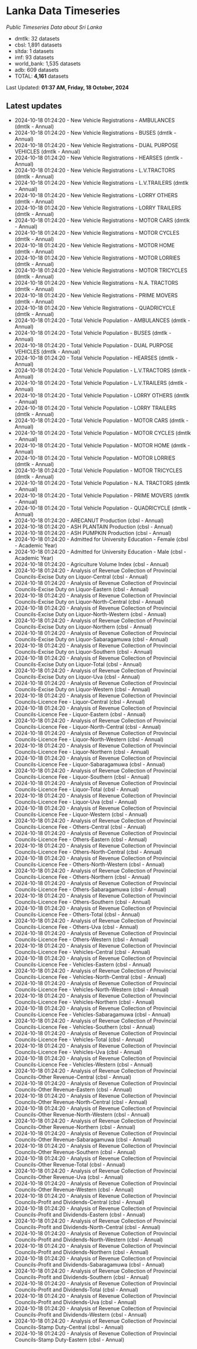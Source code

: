 # Lanka Data Timeseries
*Public Timeseries Data about Sri Lanka*

* dmtlk: 32 datasets
* cbsl: 1,891 datasets
* sltda: 1 datasets
* imf: 93 datasets
* world_bank: 1,535 datasets
* adb: 609 datasets
* TOTAL: **4,161** datasets

Last Updated: **01:37 AM, Friday, 18 October, 2024**

## Latest updates

* 2024-10-18 01:24:20 - New Vehicle Registrations - AMBULANCES (dmtlk - Annual)
* 2024-10-18 01:24:20 - New Vehicle Registrations - BUSES (dmtlk - Annual)
* 2024-10-18 01:24:20 - New Vehicle Registrations - DUAL PURPOSE VEHICLES (dmtlk - Annual)
* 2024-10-18 01:24:20 - New Vehicle Registrations - HEARSES (dmtlk - Annual)
* 2024-10-18 01:24:20 - New Vehicle Registrations - L.V.TRACTORS (dmtlk - Annual)
* 2024-10-18 01:24:20 - New Vehicle Registrations - L.V.TRAILERS (dmtlk - Annual)
* 2024-10-18 01:24:20 - New Vehicle Registrations - LORRY OTHERS (dmtlk - Annual)
* 2024-10-18 01:24:20 - New Vehicle Registrations - LORRY TRAILERS (dmtlk - Annual)
* 2024-10-18 01:24:20 - New Vehicle Registrations - MOTOR CARS (dmtlk - Annual)
* 2024-10-18 01:24:20 - New Vehicle Registrations - MOTOR CYCLES (dmtlk - Annual)
* 2024-10-18 01:24:20 - New Vehicle Registrations - MOTOR HOME (dmtlk - Annual)
* 2024-10-18 01:24:20 - New Vehicle Registrations - MOTOR LORRIES (dmtlk - Annual)
* 2024-10-18 01:24:20 - New Vehicle Registrations - MOTOR TRICYCLES (dmtlk - Annual)
* 2024-10-18 01:24:20 - New Vehicle Registrations - N.A. TRACTORS (dmtlk - Annual)
* 2024-10-18 01:24:20 - New Vehicle Registrations - PRIME MOVERS (dmtlk - Annual)
* 2024-10-18 01:24:20 - New Vehicle Registrations - QUADRICYCLE (dmtlk - Annual)
* 2024-10-18 01:24:20 - Total Vehicle Population - AMBULANCES (dmtlk - Annual)
* 2024-10-18 01:24:20 - Total Vehicle Population - BUSES (dmtlk - Annual)
* 2024-10-18 01:24:20 - Total Vehicle Population - DUAL PURPOSE VEHICLES (dmtlk - Annual)
* 2024-10-18 01:24:20 - Total Vehicle Population - HEARSES (dmtlk - Annual)
* 2024-10-18 01:24:20 - Total Vehicle Population - L.V.TRACTORS (dmtlk - Annual)
* 2024-10-18 01:24:20 - Total Vehicle Population - L.V.TRAILERS (dmtlk - Annual)
* 2024-10-18 01:24:20 - Total Vehicle Population - LORRY OTHERS (dmtlk - Annual)
* 2024-10-18 01:24:20 - Total Vehicle Population - LORRY TRAILERS (dmtlk - Annual)
* 2024-10-18 01:24:20 - Total Vehicle Population - MOTOR CARS (dmtlk - Annual)
* 2024-10-18 01:24:20 - Total Vehicle Population - MOTOR CYCLES (dmtlk - Annual)
* 2024-10-18 01:24:20 - Total Vehicle Population - MOTOR HOME (dmtlk - Annual)
* 2024-10-18 01:24:20 - Total Vehicle Population - MOTOR LORRIES (dmtlk - Annual)
* 2024-10-18 01:24:20 - Total Vehicle Population - MOTOR TRICYCLES (dmtlk - Annual)
* 2024-10-18 01:24:20 - Total Vehicle Population - N.A. TRACTORS (dmtlk - Annual)
* 2024-10-18 01:24:20 - Total Vehicle Population - PRIME MOVERS (dmtlk - Annual)
* 2024-10-18 01:24:20 - Total Vehicle Population - QUADRICYCLE (dmtlk - Annual)
* 2024-10-18 01:24:20 - ARECANUT Production (cbsl - Annual)
* 2024-10-18 01:24:20 - ASH PLANTAIN Production (cbsl - Annual)
* 2024-10-18 01:24:20 - ASH PUMPKIN Production (cbsl - Annual)
* 2024-10-18 01:24:20 - Admitted for University Education - Female (cbsl - Academic Year)
* 2024-10-18 01:24:20 - Admitted for University Education - Male (cbsl - Academic Year)
* 2024-10-18 01:24:20 - Agriculture Volume Index (cbsl - Annual)
* 2024-10-18 01:24:20 - Analysis of Revenue Collection of Provincial Councils-Excise Duty on Liquor-Central (cbsl - Annual)
* 2024-10-18 01:24:20 - Analysis of Revenue Collection of Provincial Councils-Excise Duty on Liquor-Eastern (cbsl - Annual)
* 2024-10-18 01:24:20 - Analysis of Revenue Collection of Provincial Councils-Excise Duty on Liquor-North-Central (cbsl - Annual)
* 2024-10-18 01:24:20 - Analysis of Revenue Collection of Provincial Councils-Excise Duty on Liquor-North-Western (cbsl - Annual)
* 2024-10-18 01:24:20 - Analysis of Revenue Collection of Provincial Councils-Excise Duty on Liquor-Northern (cbsl - Annual)
* 2024-10-18 01:24:20 - Analysis of Revenue Collection of Provincial Councils-Excise Duty on Liquor-Sabaragamuwa (cbsl - Annual)
* 2024-10-18 01:24:20 - Analysis of Revenue Collection of Provincial Councils-Excise Duty on Liquor-Southern (cbsl - Annual)
* 2024-10-18 01:24:20 - Analysis of Revenue Collection of Provincial Councils-Excise Duty on Liquor-Total (cbsl - Annual)
* 2024-10-18 01:24:20 - Analysis of Revenue Collection of Provincial Councils-Excise Duty on Liquor-Uva (cbsl - Annual)
* 2024-10-18 01:24:20 - Analysis of Revenue Collection of Provincial Councils-Excise Duty on Liquor-Western (cbsl - Annual)
* 2024-10-18 01:24:20 - Analysis of Revenue Collection of Provincial Councils-Licence Fee - Liquor-Central (cbsl - Annual)
* 2024-10-18 01:24:20 - Analysis of Revenue Collection of Provincial Councils-Licence Fee - Liquor-Eastern (cbsl - Annual)
* 2024-10-18 01:24:20 - Analysis of Revenue Collection of Provincial Councils-Licence Fee - Liquor-North-Central (cbsl - Annual)
* 2024-10-18 01:24:20 - Analysis of Revenue Collection of Provincial Councils-Licence Fee - Liquor-North-Western (cbsl - Annual)
* 2024-10-18 01:24:20 - Analysis of Revenue Collection of Provincial Councils-Licence Fee - Liquor-Northern (cbsl - Annual)
* 2024-10-18 01:24:20 - Analysis of Revenue Collection of Provincial Councils-Licence Fee - Liquor-Sabaragamuwa (cbsl - Annual)
* 2024-10-18 01:24:20 - Analysis of Revenue Collection of Provincial Councils-Licence Fee - Liquor-Southern (cbsl - Annual)
* 2024-10-18 01:24:20 - Analysis of Revenue Collection of Provincial Councils-Licence Fee - Liquor-Total (cbsl - Annual)
* 2024-10-18 01:24:20 - Analysis of Revenue Collection of Provincial Councils-Licence Fee - Liquor-Uva (cbsl - Annual)
* 2024-10-18 01:24:20 - Analysis of Revenue Collection of Provincial Councils-Licence Fee - Liquor-Western (cbsl - Annual)
* 2024-10-18 01:24:20 - Analysis of Revenue Collection of Provincial Councils-Licence Fee - Others-Central (cbsl - Annual)
* 2024-10-18 01:24:20 - Analysis of Revenue Collection of Provincial Councils-Licence Fee - Others-Eastern (cbsl - Annual)
* 2024-10-18 01:24:20 - Analysis of Revenue Collection of Provincial Councils-Licence Fee - Others-North-Central (cbsl - Annual)
* 2024-10-18 01:24:20 - Analysis of Revenue Collection of Provincial Councils-Licence Fee - Others-North-Western (cbsl - Annual)
* 2024-10-18 01:24:20 - Analysis of Revenue Collection of Provincial Councils-Licence Fee - Others-Northern (cbsl - Annual)
* 2024-10-18 01:24:20 - Analysis of Revenue Collection of Provincial Councils-Licence Fee - Others-Sabaragamuwa (cbsl - Annual)
* 2024-10-18 01:24:20 - Analysis of Revenue Collection of Provincial Councils-Licence Fee - Others-Southern (cbsl - Annual)
* 2024-10-18 01:24:20 - Analysis of Revenue Collection of Provincial Councils-Licence Fee - Others-Total (cbsl - Annual)
* 2024-10-18 01:24:20 - Analysis of Revenue Collection of Provincial Councils-Licence Fee - Others-Uva (cbsl - Annual)
* 2024-10-18 01:24:20 - Analysis of Revenue Collection of Provincial Councils-Licence Fee - Others-Western (cbsl - Annual)
* 2024-10-18 01:24:20 - Analysis of Revenue Collection of Provincial Councils-Licence Fee - Vehicles-Central (cbsl - Annual)
* 2024-10-18 01:24:20 - Analysis of Revenue Collection of Provincial Councils-Licence Fee - Vehicles-Eastern (cbsl - Annual)
* 2024-10-18 01:24:20 - Analysis of Revenue Collection of Provincial Councils-Licence Fee - Vehicles-North-Central (cbsl - Annual)
* 2024-10-18 01:24:20 - Analysis of Revenue Collection of Provincial Councils-Licence Fee - Vehicles-North-Western (cbsl - Annual)
* 2024-10-18 01:24:20 - Analysis of Revenue Collection of Provincial Councils-Licence Fee - Vehicles-Northern (cbsl - Annual)
* 2024-10-18 01:24:20 - Analysis of Revenue Collection of Provincial Councils-Licence Fee - Vehicles-Sabaragamuwa (cbsl - Annual)
* 2024-10-18 01:24:20 - Analysis of Revenue Collection of Provincial Councils-Licence Fee - Vehicles-Southern (cbsl - Annual)
* 2024-10-18 01:24:20 - Analysis of Revenue Collection of Provincial Councils-Licence Fee - Vehicles-Total (cbsl - Annual)
* 2024-10-18 01:24:20 - Analysis of Revenue Collection of Provincial Councils-Licence Fee - Vehicles-Uva (cbsl - Annual)
* 2024-10-18 01:24:20 - Analysis of Revenue Collection of Provincial Councils-Licence Fee - Vehicles-Western (cbsl - Annual)
* 2024-10-18 01:24:20 - Analysis of Revenue Collection of Provincial Councils-Other Revenue-Central (cbsl - Annual)
* 2024-10-18 01:24:20 - Analysis of Revenue Collection of Provincial Councils-Other Revenue-Eastern (cbsl - Annual)
* 2024-10-18 01:24:20 - Analysis of Revenue Collection of Provincial Councils-Other Revenue-North-Central (cbsl - Annual)
* 2024-10-18 01:24:20 - Analysis of Revenue Collection of Provincial Councils-Other Revenue-North-Western (cbsl - Annual)
* 2024-10-18 01:24:20 - Analysis of Revenue Collection of Provincial Councils-Other Revenue-Northern (cbsl - Annual)
* 2024-10-18 01:24:20 - Analysis of Revenue Collection of Provincial Councils-Other Revenue-Sabaragamuwa (cbsl - Annual)
* 2024-10-18 01:24:20 - Analysis of Revenue Collection of Provincial Councils-Other Revenue-Southern (cbsl - Annual)
* 2024-10-18 01:24:20 - Analysis of Revenue Collection of Provincial Councils-Other Revenue-Total (cbsl - Annual)
* 2024-10-18 01:24:20 - Analysis of Revenue Collection of Provincial Councils-Other Revenue-Uva (cbsl - Annual)
* 2024-10-18 01:24:20 - Analysis of Revenue Collection of Provincial Councils-Other Revenue-Western (cbsl - Annual)
* 2024-10-18 01:24:20 - Analysis of Revenue Collection of Provincial Councils-Profit and Dividends-Central (cbsl - Annual)
* 2024-10-18 01:24:20 - Analysis of Revenue Collection of Provincial Councils-Profit and Dividends-Eastern (cbsl - Annual)
* 2024-10-18 01:24:20 - Analysis of Revenue Collection of Provincial Councils-Profit and Dividends-North-Central (cbsl - Annual)
* 2024-10-18 01:24:20 - Analysis of Revenue Collection of Provincial Councils-Profit and Dividends-North-Western (cbsl - Annual)
* 2024-10-18 01:24:20 - Analysis of Revenue Collection of Provincial Councils-Profit and Dividends-Northern (cbsl - Annual)
* 2024-10-18 01:24:20 - Analysis of Revenue Collection of Provincial Councils-Profit and Dividends-Sabaragamuwa (cbsl - Annual)
* 2024-10-18 01:24:20 - Analysis of Revenue Collection of Provincial Councils-Profit and Dividends-Southern (cbsl - Annual)
* 2024-10-18 01:24:20 - Analysis of Revenue Collection of Provincial Councils-Profit and Dividends-Total (cbsl - Annual)
* 2024-10-18 01:24:20 - Analysis of Revenue Collection of Provincial Councils-Profit and Dividends-Uva (cbsl - Annual)
* 2024-10-18 01:24:20 - Analysis of Revenue Collection of Provincial Councils-Profit and Dividends-Western (cbsl - Annual)
* 2024-10-18 01:24:20 - Analysis of Revenue Collection of Provincial Councils-Stamp Duty-Central (cbsl - Annual)
* 2024-10-18 01:24:20 - Analysis of Revenue Collection of Provincial Councils-Stamp Duty-Eastern (cbsl - Annual)
